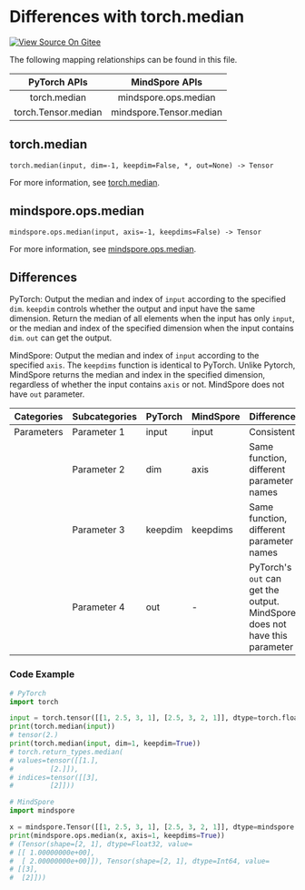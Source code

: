 # Differences with torch.median

[![View Source On Gitee](https://mindspore-website.obs.cn-north-4.myhuaweicloud.com/website-images/r2.2/resource/_static/logo_source_en.svg)](https://gitee.com/mindspore/docs/blob/r2.2/docs/mindspore/source_en/note/api_mapping/pytorch_diff/median.md)

The following mapping relationships can be found in this file.

|     PyTorch APIs      |      MindSpore APIs       |
| :-------------------: | :-----------------------: |
|   torch.median    |   mindspore.ops.median    |
|    torch.Tensor.median   |  mindspore.Tensor.median   |

## torch.median

```text
torch.median(input, dim=-1, keepdim=False, *, out=None) -> Tensor
```

For more information, see [torch.median](https://pytorch.org/docs/1.8.1/generated/torch.median.html#torch.median).

## mindspore.ops.median

```text
mindspore.ops.median(input, axis=-1, keepdims=False) -> Tensor
```

For more information, see [mindspore.ops.median](https://mindspore.cn/docs/en/r2.2/api_python/ops/mindspore.ops.median.html).

## Differences

PyTorch: Output the median and index of `input` according to the specified `dim`. `keepdim` controls whether the output and input have the same dimension. Return the median of all elements when the input has only `input`, or the median and index of the specified dimension when the input contains `dim`. `out` can get the output.

MindSpore: Output the median and index of `input` according to the specified `axis`. The `keepdims` function is identical to PyTorch. Unlike Pytorch, MindSpore returns the median and index in the specified dimension, regardless of whether the input contains `axis` or not. MindSpore does not have `out` parameter.

| Categories | Subcategories |PyTorch | MindSpore | Difference |
| --- | --- | --- | --- |---|
| Parameters  | Parameter 1 | input   | input        | Consistent  |
|      | Parameter 2 | dim   | axis      | Same function, different parameter names |
|      | Parameter 3 | keepdim   | keepdims | Same function, different parameter names |
|      | Parameter 4 | out   | -         | PyTorch's `out` can get the output. MindSpore does not have this parameter |

### Code Example

```python
# PyTorch
import torch

input = torch.tensor([[1, 2.5, 3, 1], [2.5, 3, 2, 1]], dtype=torch.float32)
print(torch.median(input))
# tensor(2.)
print(torch.median(input, dim=1, keepdim=True))
# torch.return_types.median(
# values=tensor([[1.],
#         [2.]]),
# indices=tensor([[3],
#         [2]]))

# MindSpore
import mindspore

x = mindspore.Tensor([[1, 2.5, 3, 1], [2.5, 3, 2, 1]], dtype=mindspore.float32)
print(mindspore.ops.median(x, axis=1, keepdims=True))
# (Tensor(shape=[2, 1], dtype=Float32, value=
# [[ 1.00000000e+00],
#  [ 2.00000000e+00]]), Tensor(shape=[2, 1], dtype=Int64, value=
# [[3],
#  [2]]))
```
